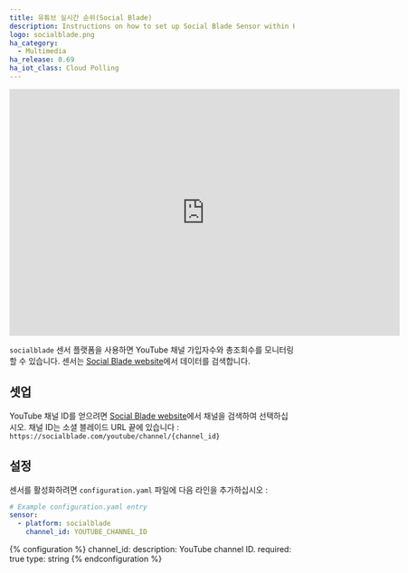 ```yaml
---
title: 유튜브 실시간 순위(Social Blade)
description: Instructions on how to set up Social Blade Sensor within Home Assistant.
logo: socialblade.png
ha_category:
  - Multimedia
ha_release: 0.69
ha_iot_class: Cloud Polling
---
```


<div class='videoWrapper'>
<iframe width="690" height="437" src="https://www.youtube.com/embed/Hb0ks2fcpbo" frameborder="0" allow="accelerometer; autoplay; encrypted-media; gyroscope; picture-in-picture" allowfullscreen></iframe>
</div>

`socialblade` 센서 플랫폼을 사용하면 YouTube 채널 가입자수와 총조회수를 모니터링 할 수 있습니다. 센서는 [Social Blade website](https://socialblade.com)에서 데이터를 검색합니다.

## 셋업

YouTube 채널 ID를 얻으려면 [Social Blade website](https://socialblade.com)에서 채널을 검색하여 선택하십시오. 채널 ID는 소셜 블레이드 URL 끝에 있습니다 : `https://socialblade.com/youtube/channel/{channel_id}`

## 설정

센서를 활성화하려면 `configuration.yaml` 파일에 다음 라인을 추가하십시오 :

```yaml
# Example configuration.yaml entry
sensor:
  - platform: socialblade
    channel_id: YOUTUBE_CHANNEL_ID
```

{% configuration %}
channel_id:
  description: YouTube channel ID.
  required: true
  type: string
{% endconfiguration %}
